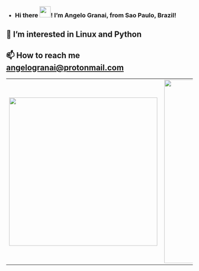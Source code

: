 - ### Hi there <img src="https://raw.githubusercontent.com/MartinHeinz/MartinHeinz/master/wave.gif" width="30px">! I’m Angelo Granai, from Sao Paulo, Brazil!
## 👀 I’m interested in Linux and Python
## 📫 How to reach me angelogranai@protonmail.com

<center>
<table>
    <tr>
        <td><img width="400px" align="left" src="https://github-readme-stats.vercel.app/api/top-langs/?username=granai&hide=html&layout=compact&theme=buefy" /></td>
        <td><img width="495px" align="left" src="https://github-readme-stats.vercel.app/api?username=granai&theme=buefy"/></td>
    </tr>   
</table>
</center>  
<!---
granai/granai is a ✨ special ✨ repository because its `README.md` (this file) appears on your GitHub profile.
You can click the Preview link to take a look at your changes.
--->
